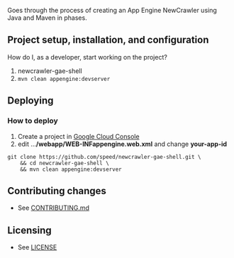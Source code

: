 

Goes through the process of creating an App Engine NewCrawler using Java and Maven in phases.


## Project setup, installation, and configuration

How do I, as a developer, start working on the project?

1. newcrawler-gae-shell
1. `mvn clean appengine:devserver`

<!---
1. What dependencies does it have (where are they expressed) and how do I install them?
1. Can I see the project working before I change anything?

How do I run the project's automated tests?

* Unit Tests

* Integration Tests
 -->

## Deploying

### How to deploy

1. Create a project in [Google Cloud Console](https://cloud.google.com/console)
2. edit ...**/webapp/WEB-INFappengine.web.xml** and change **your-app-id**
```
git clone https://github.com/speed/newcrawler-gae-shell.git \
   	&& cd newcrawler-gae-shell \
   	&& mvn clean appengine:devserver
```


<!--- 
## Troubleshooting & useful tools

### Examples of common tasks

e.g.
* How to make curl requests while authenticated via oauth.
* How to monitor background jobs.
* How to run the app through a proxy.
 -->

## Contributing changes

* See [CONTRIBUTING.md](CONTRIBUTING.md)


## Licensing

* See [LICENSE](LICENSE)

